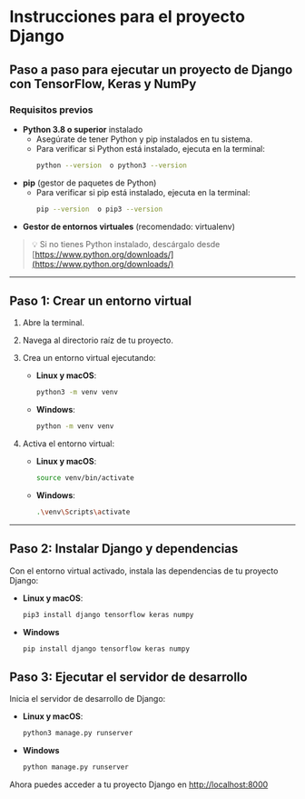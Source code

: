 # Instrucciones para el proyecto Django

## Paso a paso para ejecutar un proyecto de Django con TensorFlow, Keras y NumPy

### Requisitos previos

- **Python 3.8 o superior** instalado
  - Asegúrate de tener Python y pip instalados en tu sistema.
  - Para verificar si Python está instalado, ejecuta en la terminal:
    ```bash
    python --version  o python3 --version
    ```
- **pip** (gestor de paquetes de Python)
  - Para verificar si pip está instalado, ejecuta en la terminal:
    ```bash
    pip --version  o pip3 --version
    ```
- **Gestor de entornos virtuales** (recomendado: virtualenv)

> 💡 Si no tienes Python instalado, descárgalo desde [https://www.python.org/downloads/](https://www.python.org/downloads/)

---

## Paso 1: Crear un entorno virtual

1. Abre la terminal.
2. Navega al directorio raíz de tu proyecto.
3. Crea un entorno virtual ejecutando:

   - **Linux y macOS**:

     ```bash
     python3 -m venv venv
     ```

   - **Windows**:
     ```bash
     python -m venv venv
     ```

4. Activa el entorno virtual:

   - **Linux y macOS**:

     ```bash
     source venv/bin/activate
     ```

   - **Windows**:
     ```bash
     .\venv\Scripts\activate
     ```

---

## Paso 2: Instalar Django y dependencias

Con el entorno virtual activado, instala las dependencias de tu proyecto Django:

- **Linux y macOS**:

  ```bash
  pip3 install django tensorflow keras numpy
  ```

- **Windows**
  ```bash
  pip install django tensorflow keras numpy
  ```

## Paso 3: Ejecutar el servidor de desarrollo

Inicia el servidor de desarrollo de Django:

- **Linux y macOS**:

  ```bash
  python3 manage.py runserver
  ```

- **Windows**
  ```bash
  python manage.py runserver
  ```

Ahora puedes acceder a tu proyecto Django en [http://localhost:8000](http://localhost:8000])

